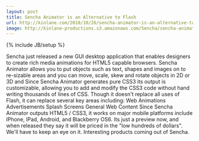 ```yaml
---
layout: post
title: Sencha Animator is an Alternative to Flash
url: http://kinlane.com/2010/10/26/sencha-animator-is-an-alternative-to-flash/
image: http://kinlane-productions.s3.amazonaws.com/Sencha/sencha-animator
---
```

{% include JB/setup %}
<p>
     Sencha just released a new GUI desktop application that enables designers to create rich media animations for HTML5 capable browsers. Sencha Animator allows you to put objects such as text, shapes and images on to re-sizable areas and you can move, scale, skew and rotate objects in 2D or 3D and Since Sencha Animator generates pure CSS3 its output is customizable, allowing you to add and modify the CSS3 code without hand writing thousands of lines of CSS. Though it doesn't replace all uses of Flash, it can replace several key areas including: Web Animations Advertisements Splash Screens General Web Content Since Sencha Animator outputs HTML5 / CSS3, it works on major mobile platforms include IPhone, IPad, Android, and Blackberry OS6. Its just a preview now, and when released they say it will be priced in the "low hundreds of dollars". We'll have to keep an eye on it. Interesting products coming out of Sencha.
</p>